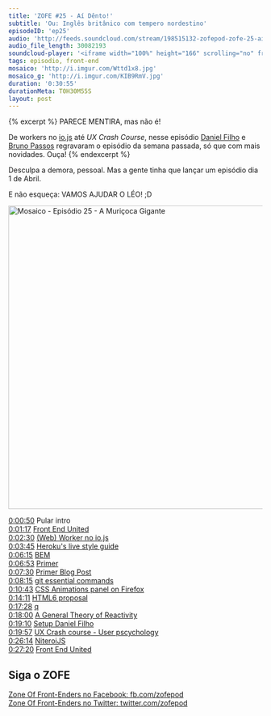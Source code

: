 ```yaml
---
title: 'ZOFE #25 - Aí Dênto!'
subtitle: 'Ou: Inglês britânico com tempero nordestino'
episodeID: 'ep25'
audio: 'http://feeds.soundcloud.com/stream/198515132-zofepod-zofe-25-ai-dento'
audio_file_length: 30082193
soundcloud-player: '<iframe width="100%" height="166" scrolling="no" frameborder="no" src="https://w.soundcloud.com/player/?url=https%3A//api.soundcloud.com/tracks/198515132&amp;color=ff5500&amp;auto_play=false&amp;hide_related=false&amp;show_comments=true&amp;show_user=true&amp;show_reposts=false"></iframe>'
tags: episodio, front-end
mosaico: 'http://i.imgur.com/Wttd1x8.jpg'
mosaico_g: 'http://i.imgur.com/KIB9RmV.jpg'
duration: '0:30:55'
durationMeta: T0H30M55S
layout: post
---
```


{% excerpt %}
PARECE MENTIRA, mas não é!

De workers no [io.js](https://iojs.org/) até *UX Crash Course*, nesse episódio [Daniel Filho](https://twitter.com/danielfilho) e [Bruno Passos](https://twitter.com/brunopassos) regravaram o episódio da semana passada, só que com mais novidades. Ouça!
{% endexcerpt %}

Desculpa a demora, pessoal. Mas a gente tinha que lançar um episódio dia 1 de Abril.

E não esqueça: VAMOS AJUDAR O LÉO! ;D

<img title="Capa do Episódio 25 - A Muriçoca Gigante" src="http://i.imgur.com/Wttd1x8.jpg" class="mosaico" alt="Mosaico - Episódio 25 - A Muriçoca Gigante" width="600" height="600">

[0:00:50](#t=0:00:50) Pular intro<br>
[0:01:17](#t=0:01:17) [Front End United](http://frontendunited.io/leokzw/)<br>
[0:02:30](#t=0:02:30) [(Web) Worker no io.js](https://github.com/iojs/io.js/pull/1159)<br>
[0:03:45](#t=0:03:45) [Heroku's live style guide](http://purple.herokuapp.com/)<br>
[0:06:15](#t=0:06:15) [BEM](http://csswizardry.com/2013/01/mindbemding-getting-your-head-round-bem-syntax/)<br>
[0:06:53](#t=0:06:53) [Primer ](http://primercss.io/)<br>
[0:07:30](#t=0:07:30) [Primer Blog Post](http://markdotto.com/2015/03/23/introducing-primer/)<br>
[0:08:15](#t=0:08:15) [git essential commands](https://github.com/bpassos/git-commands)<br>
[0:10:43](#t=0:10:43) [CSS Animations panel on Firefox](https://twitter.com/malyw/status/578885039099928576/photo/1)<br>
[0:14:11](#t=0:14:11) [HTML6 proposal](https://lists.w3.org/Archives/Public/public-whatwg-archive/2015Mar/0071.html)<br>
[0:17:28](#t=0:17:28) [q](https://github.com/kriskowal/q)<br>
[0:18:00](#t=0:18:00) [A General Theory of Reactivity](https://github.com/kriskowal/gtor)<br>
[0:19:10](#t=0:19:10) [Setup Daniel Filho](http://setup.loopinfinito.com.br/daniel-filho/)<br>
[0:19:57](#t=0:19:57) [UX Crash course - User pscychology](http://thehipperelement.com/post/87574750438/ux-crash-course-user-psychology)<br>
[0:26:14](#t=0:26:14) [NiteroiJS](http://niteroijs.org)<br>
[0:27:20](#t=0:27:20) [Front End United](http://frontendunited.io/leokzw/)<br>

## Siga o ZOFE

[Zone Of Front-Enders no Facebook: fb.com/zofepod](http://fb.com/zofepod/ "ZOFE no Facebook: fb.com/zofepod")<br>
[Zone Of Front-Enders no Twitter: twitter.com/zofepod](http://twitter.com/zofepod/ "ZOFE no Twitter")<br>
